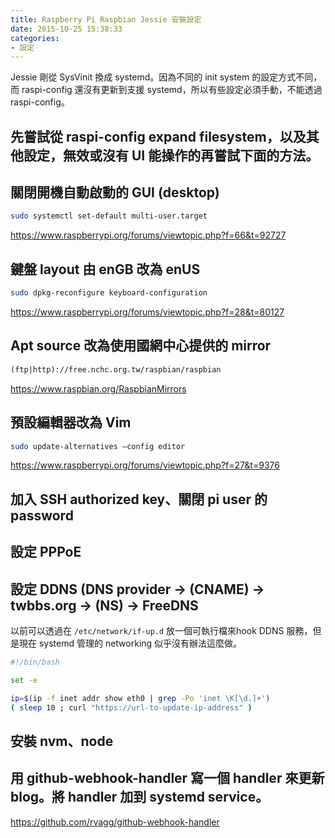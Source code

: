 ```yaml
---
title: Raspberry Pi Raspbian Jessie 安裝設定
date: 2015-10-25 15:38:33
categories:
- 設定
---
```


Jessie 剛從 SysVinit 換成 systemd。因為不同的 init system 的設定方式不同，而 raspi-config 還沒有更新到支援 systemd，所以有些設定必須手動，不能透過 raspi-config。

<!-- more -->

<!-- toc -->

## 先嘗試從 raspi-config expand filesystem，以及其他設定，無效或沒有 UI 能操作的再嘗試下面的方法。

## 關閉開機自動啟動的 GUI (desktop)

```sh
sudo systemctl set-default multi-user.target
```

https://www.raspberrypi.org/forums/viewtopic.php?f=66&t=92727

## 鍵盤 layout 由 enGB 改為 enUS

```sh
sudo dpkg-reconfigure keyboard-configuration
```

https://www.raspberrypi.org/forums/viewtopic.php?f=28&t=80127

## Apt source 改為使用國網中心提供的 mirror

```txt
(ftp|http)://free.nchc.org.tw/raspbian/raspbian
```

https://www.raspbian.org/RaspbianMirrors

## 預設編輯器改為 Vim

```sh
sudo update-alternatives –config editor
```

https://www.raspberrypi.org/forums/viewtopic.php?f=27&t=9376

## 加入 SSH authorized key、關閉 pi user 的 password

## 設定 PPPoE

## 設定 DDNS (DNS provider -> (CNAME) -> twbbs.org -> (NS) -> FreeDNS

以前可以透過在 `/etc/network/if-up.d` 放一個可執行檔來hook DDNS 服務，但是現在 systemd 管理的 networking 似乎沒有辦法這麼做。

```sh
#!/bin/bash

set -e

ip=$(ip -f inet addr show eth0 | grep -Po 'inet \K[\d.]+')
( sleep 10 ; curl "https://url-to-update-ip-address" )
```

## 安裝 nvm、node

## 用 github-webhook-handler 寫一個 handler 來更新 blog。將 handler 加到 systemd service。

https://github.com/rvagg/github-webhook-handler
